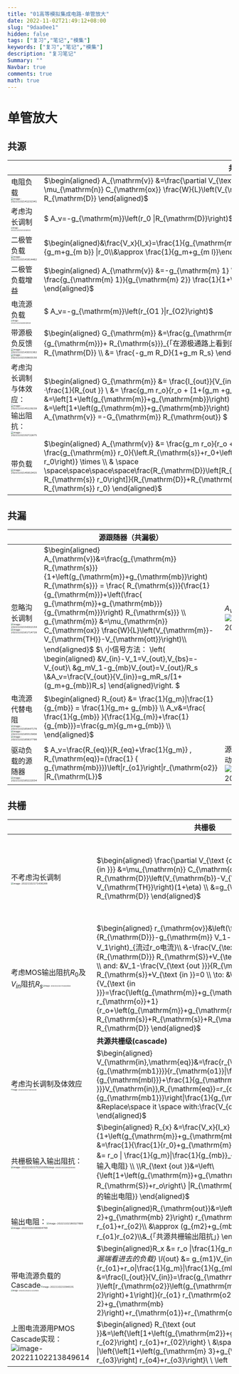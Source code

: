 ```yaml
---
title: "01高等模拟集成电路-单管放大"
date: 2022-11-02T21:49:12+08:00
slug: "9daa0ee1"
hidden: false
tags: ["复习","笔记","模集"]
keywords: ["复习","笔记","模集"]
description: "复习笔记"
Summary: ""
Navbar: true
comments: true
math: true
---
```




<!--more-->

# 单管放大

## 共源

|                                                              | 共源放大                                                     |      |
| ------------------------------------------------------------ | ------------------------------------------------------------ | ---- |
| 电阻负载<img src="https://i.imgur.com/Vv8hNPp.png" alt="image-20221102141232341" style="zoom: 33%;" /> | $\begin{aligned} A_{\mathrm{v}} &=\frac{\partial V_{\text {ow }}}{\partial V_{\mathrm{in}}} \\ &=-R_{\mathrm{D}} \mu_{\mathrm{n}} C_{\mathrm{ox}} \frac{W}{L}\left(V_{\mathrm{in}}-V_{\mathrm{TH}}\right) \\ &=-g_{\mathrm{m}} R_{\mathrm{D}} \end{aligned}$ |      |
| 考虑沟长调制<img src="https://i.imgur.com/BMea8X9.png" alt="image-20221102141434502" style="zoom:25%;" /> | $ A_v=-g_{\mathrm{m}}\left(r_0 \|R_{\mathrm{D}}\right)$      |      |
| 二极管负载<img src="https://i.imgur.com/3i4qKrM.png" alt="image-20221102141814462" style="zoom: 33%;" /> | $\begin{aligned}&\frac{V_x}{I_x}=\frac{1}{g_{\mathrm{m}}+g_{\mathrm{mb}}+r_{\mathrm{n}}^{-1}}\\&=\frac{1}{g_m+g_{m b}} \|r_0\\&\approx \frac{1}{g_m+g_{m l}}\end{aligned}$ |      |
| 二极管负载增益                                               | $\begin{aligned} A_{\mathrm{v}} &=-g_{\mathrm{m} 1} \frac{1}{g_{\mathrm{m} 2}+g_{\mathrm{mb} 2}} \\ &=-\frac{g_{\mathrm{m} 1}}{g_{\mathrm{m} 2}} \frac{1}{1+\eta} \\ &= -\sqrt{\frac{(W / L)_1}{(W / L)_2}} \frac{1}{1+\eta} \end{aligned}$ |      |
| 电流源负载<img src="https://i.imgur.com/FRahT04.png" alt="image-20221102142633818" style="zoom:25%;" /> | $ A_v=-g_{\mathrm{m}}\left(r_{O1 }\|r_{O2}\right)$           |      |
| 带源极负反馈<img src="https://i.imgur.com/XJ9A9lG.png" alt="image-20221102143031362" style="zoom: 33%;" /> <img src="https://i.imgur.com/a9pUwn9.png" alt="image-20221102150600156" style="zoom:33%;" /> | $\begin{aligned} G_{\mathrm{m}} &=\frac{g_{\mathrm{m}}}{1+g_{\mathrm{m}} R_{\mathrm{s}}} = \frac{1}{\frac{1}{g_{\mathrm{m}}}+ R_{\mathrm{s}}}_{「在源极通路上看到的电阻」} \\ A_{\mathrm{v}} &=-G_{\mathrm{m}} R_{\mathrm{D}} \\ &= \frac{-g_m R_D}{1+g_m R_s} \end{aligned}$ |      |
| 考虑沟长调制与体效应：<img src="https://i.imgur.com/viYf6ia.png" alt="image-20221102145229239" style="zoom:33%;" /> 输出阻抗：<img src="https://i.imgur.com/xTpzm19.png" alt="image-20221102150722675" style="zoom:33%;" /> | $\begin{aligned} G_{\mathrm{m}} &= \frac{I_{out}}{V_{in }}=\frac{V_{out}}{V_{in }}·\frac{I_{out}}{V_{ou t }} \\ &=g_m r_o ·\frac{1}{R_{out }} \\ &= \frac{g_m r_o}{r_o + [1+(g_m +g_{mb})r_o]R_s} \\ \\ R_{\text {out }} &=\left[1+\left(g_{\mathrm{m}}+g_{\mathrm{mb}}\right) R_{\mathrm{s}}\right] r_0+R_{\mathrm{s}} \\ &=\left[1+\left(g_{\mathrm{m}}+g_{\mathrm{mb}}\right) r_{\mathrm{b}}\right] R_{\mathrm{s}}+r_0  \end{aligned} \to A_{\mathrm{v}} =-G_{\mathrm{m}} R_{\mathrm{out}} $ |      |
| 带负载<img src="https://i.imgur.com/tpKlcPR.png" alt="image-20221102145910415" style="zoom:33%;" /> | $\begin{aligned} A_{\mathrm{v}} &= \frac{g_m r_o}{r_o + [1+(g_m +g_{mb})r_o]R_s} (R_D //R_{out}) \\  &-\frac{g_{\mathrm{m}} r_0}{\left.R_{\mathrm{s}}+r_0+\left(g_{\mathrm{m}}+g_{\mathrm{mb}}\right) R_{\mathrm{s}} r_0\right)} \times \\  & \space \space\space\space\space\frac{R_{\mathrm{D}}\left[R_{\mathrm{s}}+r_0+\left(g_{\mathrm{m}}+g_{\mathrm{ml}}\right) R_{\mathrm{s}} r_0\right]}{R_{\mathrm{D}}+R_{\mathrm{s}}+r_0+\left(g_{\mathrm{m}}+g_{\mathrm{mb}}\right) R_{\mathrm{s}} r_0} \end{aligned}$ |      |

## 共漏

|                                                              | 源跟随器（共漏极）                                           |                                                              |
| ------------------------------------------------------------ | ------------------------------------------------------------ | ------------------------------------------------------------ |
| 忽略沟长调制<img src="https://i.imgur.com/djFjfuO.png" alt="image-20221102154302159" style="zoom:33%;" /><img src="https://i.imgur.com/pnjBBCl.png" alt="image-20221102161714728" style="zoom:33%;" /> | $\begin{aligned}  A_{\mathrm{v}}&=\frac{g_{\mathrm{m}} R_{\mathrm{s}}}{1+\left(g_{\mathrm{m}}+g_{\mathrm{mb}}\right) R_{\mathrm{s}}} = \frac{ R_{\mathrm{s}}}{\frac{1}{g_{\mathrm{m}}}+\left(\frac{ g_{\mathrm{m}}+g_{\mathrm{mb}}}{g_{\mathrm{m}}}\right) R_{\mathrm{s}}} \\ g_{\mathrm{m}} &=\mu_{\mathrm{n}} C_{\mathrm{ox}} \frac{W}{L}\left(V_{\mathrm{m}}-V_{\mathrm{TH}}-V_{\mathrm{ott}}\right)\\ \end{aligned}$ $\\ 小信号方法： \left( \begin{aligned} &V_{in}-V_1=V_{out},V_{bs}=-V_{out}\\ &g_mV_1-g_{mb}V_{out}=V_{out}/R_s \\&A_v=\frac{V_{out}}{V_{in}}=g_mR_s/[1+(g_m+g_{mb})R_s] \end{aligned}\right. $ | $A_v<1$![image-20221102164212309](https://i.imgur.com/tjI857H.png) |
| 电流源代替电阻<img src="https://i.imgur.com/0bOeGch.png" alt="image-20221102165447178" style="zoom:33%;" /><img src="https://i.imgur.com/uuqs8Rz.png" alt="image-20221102165515806" style="zoom:33%;" /><img src="https://i.imgur.com/uj8r1Bs.png" alt="image-20221102165837798" style="zoom:33%;" /> | $\begin{aligned}  R_{out} &= \frac{1}{g_m}\|\frac{1}{g_{mb}} = \frac{1}{g_m+ g_{mb}} \\ A_v&=\frac{ \frac{1}{g_{mb}} }{\frac{1}{g_{m}}+\frac{1}{g_{mb}}}=\frac{g_m}{g_m+g_{mb}} \\ \end{aligned}$ |                                                              |
| 驱动负载的源随器<img src="https://i.imgur.com/uS5nJb0.png" alt="image-20221102165222034" style="zoom:33%;" /> | $ A_v=\frac{R_{eq}}{R_{eq}+\frac{1}{g_m}} , R_{\mathrm{eq}}=(\frac{1} { g_{\mathrm{mb}}})\left\|r_{o1}\right\|r_{\mathrm{o2}} \|R_{\mathrm{L}}$ | 源随器不一定是有效的驱动器。<img src="https://i.imgur.com/14Oaiph.png" alt="image-20221102171130424" style="zoom:%;" /> |

## 共栅

|                                                              | 共栅极                                                       |                                                              |
| ------------------------------------------------------------ | ------------------------------------------------------------ | ------------------------------------------------------------ |
| 不考虑沟长调制<img src="https://i.imgur.com/F2b2qCQ.png" alt="image-20221102171436288" style="zoom:33%;" /> | $\begin{aligned} \frac{\partial V_{\text {out }}}{\partial V_{\text {in }}} &=\mu_{\mathrm{n}} C_{\mathrm{ox}} \frac{W}{L} R_{\mathrm{D}}\left(V_{\mathrm{b}}-V_{\mathrm{in}}-V_{\mathrm{TH}}\right)(1+\eta) \\ &=g_{\mathrm{m}}(1+\eta) R_{\mathrm{D}} \end{aligned}$ | 体效应使共栅级的等效跨导变大了                               |
| 考虑MOS输出阻抗$R_0$及$V_{in}$阻抗$R_s$<img src="https://i.imgur.com/dHmKEQK.png" alt="image-20221102172432858" style="zoom: 25%;" /> | $\begin{aligned} r_{\mathrm{ov}}&\left(\frac{-V_{\text {out }}}{R_{\mathrm{D}}}-g_{\mathrm{m}} V_1-g_{\text {inb }} V_1\right)_{流过r_o电流}\\ &-\frac{V_{\text {out }}}{R_{\mathrm{D}}} R_{\mathrm{S}}+V_{\text {in }}=V_{\text {out }} \\ and: &V_1-\frac{V_{\text {out }}}{R_{\mathrm{D}}} R_{\mathrm{s}}+V_{\text {in }}=0 \\ \to: &\frac{V_{\text {out }}}{V_{\text {in }}}=\frac{\left(g_{\mathrm{m}}+g_{\mathrm{mb}}\right) r_{\mathrm{o}}+1}{r_o+\left(g_{\mathrm{m}}+g_{\mathrm{mb}}\right) r_o R_{\mathrm{s}}+R_{\mathrm{s}}+R_{\mathrm{D}}} R_{\mathrm{D}} \end{aligned}$ |                                                              |
|                                                              | **共源共栅级(cascade)**                                      |                                                              |
| 考虑沟长调制及体效应<img src="https://i.imgur.com/o1nGKco.png" alt="image-20221102174204138" style="zoom:23%;" /> | $\begin{aligned} V_{\mathrm{in},\mathrm{eq}}&=\frac{r_{\mathrm{o1}}\|\frac{1}{g_{\mathrm{mb1}}}}{r_{\mathrm{o1}}\|\frac{1}{g_{\mathrm{mbl}}}+\frac{1}{g_{\mathrm{m1} }}}V_{\mathrm{in}},R_{\mathrm{eq}}=r_{on}\left\|\frac{1}{g_{\mathrm{mb1}}}\right\|\frac{1}{g_{\mathrm{m} 1}}\\ &Replace\space it \space with:\frac{V_{out}}{V_{in}}  \end{aligned}$ |                                                              |
| 共栅极输入输出阻抗：<img src="https://i.imgur.com/PSNCVA1.png" alt="image-20221102175232099" style="zoom:33%;" /><img src="https://i.imgur.com/yYPaM4G.png" alt="image-20221102180428584" style="zoom: 25%;" /> | $\begin{aligned} R_{x} &=\frac{V_x}{I_x} =\frac{r_0}{1+\left(g_{\mathrm{m}}+g_{\mathrm{mb}}\right) r_0} \\ &=\frac{1}{\frac{1}{r_0}+g_{\mathrm{m}}+g_{\mathrm{mht}}} \\ &= r_o \| \frac{1}{g_m}\|\frac{1}{g_{mb}}_{理想电流源负载的共栅极输入电阻} \\ \\R_{\text {out }}&=\left\{\left[1+\left(g_{\mathrm{m}}+g_{\mathrm{mb}}\right) r_o\right] R_{\mathrm{S}}+r_o\right\} \|R_{\mathrm{D}_{带源级负反馈共栅极的输出电阻}} \end{aligned}$ |                                                              |
| 输出电阻：<img src="https://i.imgur.com/YDOoNDu.png" alt="image-20221102180027899" style="zoom:33%;" /><img src="https://i.imgur.com/HviITz5.png" alt="image-20221102180604799" style="zoom:33%;" /> | $\begin{aligned}R_{\mathrm{out}}&=\left[1+\left(g_{\mathrm{m} 2}+g_{\mathrm{mb} 2}\right) r_{\mathrm{o2}}\right] r_{o1}+r_{o2}\\ &\approx (g_{m2}+g_{mb2})\cdot r_{o1}r_{o2}\\&_{「共源共栅输出阻抗」} \end{aligned}$ |                                                              |
| 带电流源负载的Cascade<img src="https://i.imgur.com/sX8RfcM.png" alt="image-20221102210948191" style="zoom: 30%;" /><img src="https://i.imgur.com/sFcbz94.png" alt="image-20221102211113920" style="zoom:25%;" /> | $\begin{aligned}R_x &= r_o \|\frac{1}{g_m}\|\frac{1}{g_{mb}}_{M_1漏端看进去的负载} \\I_{out} &= g_{m1}V_{in}\frac{r_{o1}}{r_{o1}+r_o\|\frac{1}{g_m}\|\frac{1}{g_{mb}} } \\ G_m &=\frac{I_{out}}{V_{in}}=\frac{g_{\mathrm{m} 1} r_{\mathrm{o1} }\left[r_{\mathrm{o2}}\left(g_{\mathrm{m} 2}+g_{\mathrm{mb} 2}\right)+1\right]}{r_{o1} r_{\mathrm{o2}}\left(g_{\mathrm{m} 2}+g_{\mathrm{mb} 2}\right)+r_{\mathrm{o1}}+r_{\mathrm{o2}}} \\ |A_v|&=G_mR_{out}=g_{\mathrm{m} 1} r_{\mathrm{o1} }\left[r_{\mathrm{o2}}\left(g_{\mathrm{m} 2}+g_{\mathrm{mb} 2}\right)+1\right] \end{aligned}$ | $\begin{aligned}if       \space G_{m}&\approx g_m\\ then\space|A_v|&= g_{m1}R_{out} \end{aligned}$ |
| 上图电流源用PMOS Cascade实现：![image-20221102213849614](https://i.imgur.com/M7cU78A.png) | $\begin{aligned} R_{\text {out }}&=\left\{\left[1+\left(g_{\mathrm{m2}}+g_{\mathrm{mb2}}\right) r_{o2}\right] r_{o1}+r_{02}\right\} \\ &\space \space\space\space \|\left\{\left[1+\left(g_{\mathrm{m} 3}+g_{\mathrm{mb3}}\right) r_{o3}\right] r_{o4}+r_{o3}\right\}\\ \\ \left|A_v \right| &\approx g_{\mathrm{m} 1}\left[\left(g_{\mathrm{m} 2} r_{\mathrm{n} 2} r_{\mathrm{m} 1}\right)\|\left(g_{\mathrm{m} 3} r_{03} r_{\mathrm{m} 3}\right)\right]  \end{aligned}$ |                                                              |
